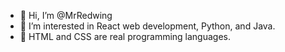 - 👋 Hi, I’m @MrRedwing
- 👀 I’m interested in React web development, Python, and Java. 
- 💪 HTML and CSS are real programming languages.
<!--- - 🌱 I’m currently learning ... --->
<!--- - 💞️ I’m looking to collaborate on ... --->
<!--- - 📫 How to reach me ... --->

<!---
MrRedwing/MrRedwing is a ✨ special ✨ repository because its `README.md` (this file) appears on your GitHub profile.
You can click the Preview link to take a look at your changes.
--->
